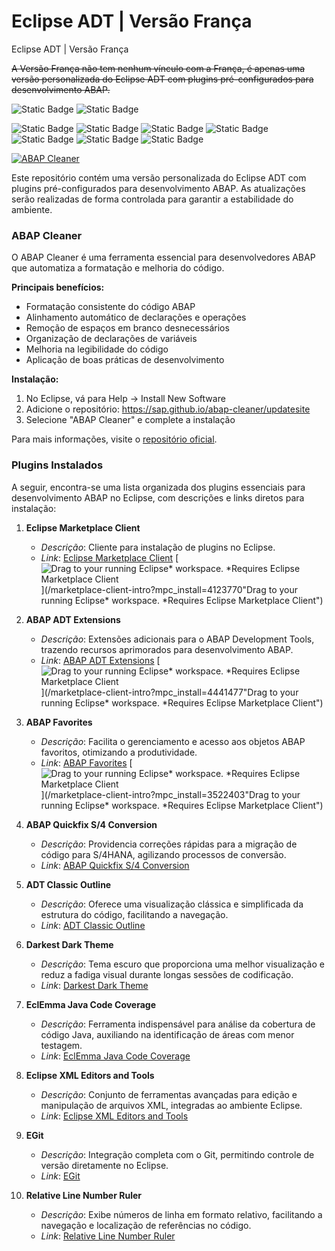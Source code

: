 # Eclipse ADT | Versão França
Eclipse ADT | Versão França

~~A Versão França não tem nenhum vínculo com a França, é apenas uma versão personalizada do Eclipse ADT com plugins pré-configurados para desenvolvimento ABAP.~~

![Static Badge](https://img.shields.io/badge/eclipse-4.35.0-2C2255?logo=eclipse&logoColor=white)
![Static Badge](https://img.shields.io/badge/eclipse%20adt-4.35.0-2C2255?logo=eclipse&logoColor=white)

![Static Badge](https://img.shields.io/badge/development-abap-blue)
![Static Badge](https://img.shields.io/badge/SAP-0FAAFF?logo=sap&logoColor=white)
![Static Badge](https://img.shields.io/badge/ABAP-0FAAFF?logo=sap&logoColor=white)
![Static Badge](https://img.shields.io/badge/Eclipse_ADT-2C2255?logo=eclipse&logoColor=white)
![Static Badge](https://img.shields.io/badge/BTP-0FAAFF?logo=sap&logoColor=white)
![Static Badge](https://img.shields.io/badge/Cloud-0089D6?logo=sap&logoColor=white)
![Static Badge](https://img.shields.io/badge/SAP_DevOps-FF4081?logo=sap&logoColor=white)
<!-- ![GitHub commit activity](https://img.shields.io/github/commit-activity/t/edmilson-nascimento/eclipse-franca) -->
<!-- ![GitHub commit activity (branch)](https://img.shields.io/github/commit-activity/t/edmilson-nascimento/Eclipse-Franca) -->

[![ABAP Cleaner](https://img.shields.io/github/stars/SAP/abap-cleaner?label=ABAP%20Cleaner&style=social)](https://github.com/SAP/abap-cleaner)

Este repositório contém uma versão personalizada do Eclipse ADT com plugins pré-configurados para desenvolvimento ABAP. As atualizações serão realizadas de forma controlada para garantir a estabilidade do ambiente.

### ABAP Cleaner

O ABAP Cleaner é uma ferramenta essencial para desenvolvedores ABAP que automatiza a formatação e melhoria do código. 

**Principais benefícios:**
- Formatação consistente do código ABAP
- Alinhamento automático de declarações e operações
- Remoção de espaços em branco desnecessários
- Organização de declarações de variáveis
- Melhoria na legibilidade do código
- Aplicação de boas práticas de desenvolvimento

**Instalação:**
1. No Eclipse, vá para Help → Install New Software
2. Adicione o repositório: https://sap.github.io/abap-cleaner/updatesite
3. Selecione "ABAP Cleaner" e complete a instalação

Para mais informações, visite o [repositório oficial](https://github.com/SAP/abap-cleaner).

### Plugins Instalados

A seguir, encontra-se uma lista organizada dos plugins essenciais para desenvolvimento ABAP no Eclipse, com descrições e links diretos para instalação:

1. **Eclipse Marketplace Client**  
   - *Descrição*: Cliente para instalação de plugins no Eclipse.  
   - *Link*: [Eclipse Marketplace Client](https://marketplace.eclipse.org/content/eclipse-marketplace-client#external-install-button)
   [![Drag to your running Eclipse* workspace. *Requires Eclipse Marketplace Client](https://marketplace.eclipse.org/modules/custom/eclipsefdn/eclipsefdn_marketplace/images/btn-install.svg)](/marketplace-client-intro?mpc_install=4123770"Drag to your running Eclipse* workspace. *Requires Eclipse Marketplace Client")


2. **ABAP ADT Extensions**  
   - *Descrição*: Extensões adicionais para o ABAP Development Tools, trazendo recursos aprimorados para desenvolvimento ABAP.  
   - *Link*: [ABAP ADT Extensions](https://marketplace.eclipse.org/content/abap-adt-extensions#external-install-button)
[![Drag to your running Eclipse* workspace. *Requires Eclipse Marketplace Client](https://marketplace.eclipse.org/modules/custom/eclipsefdn/eclipsefdn_marketplace/images/btn-install.svg)](/marketplace-client-intro?mpc_install=4441477"Drag to your running Eclipse* workspace. *Requires Eclipse Marketplace Client")

3. **ABAP Favorites**  
   - *Descrição*: Facilita o gerenciamento e acesso aos objetos ABAP favoritos, otimizando a produtividade.  
   - *Link*: [ABAP Favorites](https://marketplace.eclipse.org/content/abap-favorites#external-install-button)
   [![Drag to your running Eclipse* workspace. *Requires Eclipse Marketplace Client](https://marketplace.eclipse.org/modules/custom/eclipsefdn/eclipsefdn_marketplace/images/btn-install.svg)](/marketplace-client-intro?mpc_install=3522403"Drag to your running Eclipse* workspace. *Requires Eclipse Marketplace Client")


4. **ABAP Quickfix S/4 Conversion**  
   - *Descrição*: Providencia correções rápidas para a migração de código para S/4HANA, agilizando processos de conversão.  
   - *Link*: [ABAP Quickfix S/4 Conversion](https://marketplace.eclipse.org/content/abap-quick-fix/help)

5. **ADT Classic Outline**  
   - *Descrição*: Oferece uma visualização clássica e simplificada da estrutura do código, facilitando a navegação.  
   - *Link*: [ADT Classic Outline](https://marketplace.eclipse.org/content/adt-classic-outline#external-install-button)

6. **Darkest Dark Theme**  
   - *Descrição*: Tema escuro que proporciona uma melhor visualização e reduz a fadiga visual durante longas sessões de codificação.  
   - *Link*: [Darkest Dark Theme](https://marketplace.eclipse.org/content/darkest-dark-theme-devstyle#external-install-button)

7. **EclEmma Java Code Coverage**  
   - *Descrição*: Ferramenta indispensável para análise da cobertura de código Java, auxiliando na identificação de áreas com menor testagem.  
   - *Link*: [EclEmma Java Code Coverage](https://marketplace.eclipse.org/content/eclemma-java-code-coverage#external-install-button)

8. **Eclipse XML Editors and Tools**  
   - *Descrição*: Conjunto de ferramentas avançadas para edição e manipulação de arquivos XML, integradas ao ambiente Eclipse.  
   - *Link*: [Eclipse XML Editors and Tools](https://marketplace.eclipse.org/content/eclipse-xml-editors-and-tools#external-install-button)

9. **EGit**  
   - *Descrição*: Integração completa com o Git, permitindo controle de versão diretamente no Eclipse.  
   - *Link*: [EGit](https://marketplace.eclipse.org/content/egit-git-integration-eclipse#external-install-button)

10. **Relative Line Number Ruler**  
    - *Descrição*: Exibe números de linha em formato relativo, facilitando a navegação e localização de referências no código.  
    - *Link*: [Relative Line Number Ruler](https://marketplace.eclipse.org/content/relative-line-number-ruler#external-install-button)
